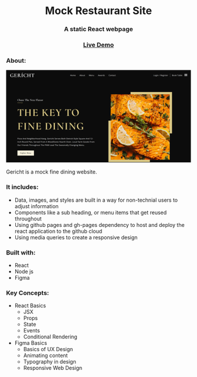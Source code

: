 # <center> Mock Restaurant Site </center>
### <center> A static React webpage </center>
### <center> [Live Demo](https://christofb7.github.io/gerich-restaurant/) </center>
 

### About:
![](src/assets/hero.png "hero section")

Gericht is a mock fine dining website.

### It includes:
 - Data, images, and styles are built in a way for non-technial users to adjust information
 - Components like a sub heading, or menu items that get reused throughout
 - Using github pages and gh-pages dependency to host and deploy the react application to the github cloud
 - Using media queries to create a responsive design

 ### Built with:
 - React
 - Node js
 - Figma

 ### Key Concepts:
- React Basics
    - JSX
    - Props
    - State
    - Events
    - Conditional Rendering
- Figma Basics
    - Basics of UX Design
    - Animating content
    - Typography in design
    - Responsive Web Design

